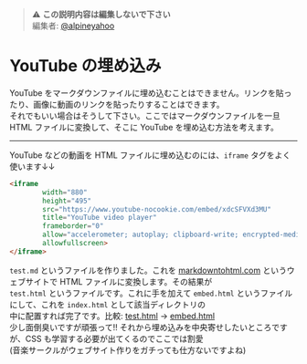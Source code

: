 > ⚠️ **この説明内容は編集しないで下さい**
> <br>
> 編集者: [@alpineyahoo](https://twitter.com/alpineyahoo)
# YouTube の埋め込み
YouTube をマークダウンファイルに埋め込むことはできません。リンクを貼ったり、画像に動画のリンクを貼ったりすることはできます。
<br>
それでもいい場合はそうして下さい。ここではマークダウンファイルを一旦 HTML ファイルに変換して、そこに YouTube を埋め込む方法を考えます。

---
YouTube などの動画を HTML ファイルに埋め込むのには、`iframe` タグをよく使います↓↓

```html
<iframe
        width="880"
        height="495"
        src="https://www.youtube-nocookie.com/embed/xdcSFVXd3MU"
        title="YouTube video player"
        frameborder="0"
        allow="accelerometer; autoplay; clipboard-write; encrypted-media; gyroscope; picture-in-picture"
        allowfullscreen>
</iframe>
```
`test.md` というファイルを作りました。これを [markdowntohtml.com](https://markdowntohtml.com/) というウェブサイトで HTML ファイルに変換します。その結果が
<br>
`test.html` というファイルです。これに手を加えて `embed.html` というファイルにして、これを `index.html` として該当ディレクトリの
<br>
中に配置すれば完了です。比較: [test.html](https://retro-ongaku.github.io/docs/embed-youtube/test.html) → [embed.html](https://retro-ongaku.github.io/docs/embed-youtube/embed.html)
<br>
少し面倒臭いですが頑張って!! それから埋め込みを中央寄せしたいところですが、CSS も学習する必要が出てくるのでここでは割愛
<br>
(音楽サークルがウェブサイト作りをガチっても仕方ないですよね)

